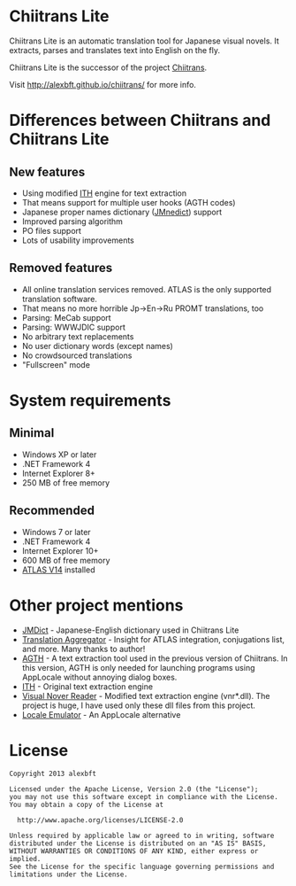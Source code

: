 ﻿# Chiitrans Lite
Chiitrans Lite is an automatic translation tool for Japanese visual novels. It extracts, parses and translates text into English on the fly.

Chiitrans Lite is the successor of the project [Chiitrans](http://code.google.com/p/chiitrans/).

Visit http://alexbft.github.io/chiitrans/ for more info.

# Differences between Chiitrans and Chiitrans Lite
## New features
* Using modified [ITH](http://code.google.com/p/interactive-text-hooker/) engine for text extraction
* That means support for multiple user hooks (AGTH codes)
* Japanese proper names dictionary ([JMnedict](http://www.csse.monash.edu.au/~jwb/enamdict_doc.html)) support
* Improved parsing algorithm
* PO files support
* Lots of usability improvements

## Removed features
* All online translation services removed. ATLAS is the only supported translation software.
* That means no more horrible Jp->En->Ru PROMT translations, too
* Parsing: MeCab support
* Parsing: WWWJDIC support
* No arbitrary text replacements
* No user dictionary words (except names)
* No crowdsourced translations
* "Fullscreen" mode

# System requirements
## Minimal
* Windows XP or later
* .NET Framework 4
* Internet Explorer 8+
* 250 MB of free memory

## Recommended
* Windows 7 or later
* .NET Framework 4
* Internet Explorer 10+
* 600 MB of free memory
* [ATLAS V14](http://www.fujitsu.com/global/services/software/translation/atlas/index.html) installed

# Other project mentions
* [JMDict](http://www.csse.monash.edu.au/~jwb/jmdict.html) - Japanese-English dictionary used in Chiitrans Lite
* [Translation Aggregator](http://www.hongfire.com/forum/showthread.php/94395-Translation-Aggregator-v0-4-9) - Insight for ATLAS integration, conjugations list, and more. Many thanks to author!
* [AGTH](https://sites.google.com/site/agthook/) - A text extraction tool used in the previous version of Chiitrans. In this version, AGTH is only needed for launching programs using AppLocale without annoying dialog boxes.
* [ITH](http://code.google.com/p/interactive-text-hooker/) - Original text extraction engine
* [Visual Nover Reader](https://code.google.com/p/annot-player/) - Modified text extraction engine (vnr\*.dll). The project is huge, I have used only these dll files from this project.
* [Locale Emulator](https://github.com/xupefei/Locale-Emulator) - An AppLocale alternative

# License
    Copyright 2013 alexbft

    Licensed under the Apache License, Version 2.0 (the "License");
    you may not use this software except in compliance with the License.
    You may obtain a copy of the License at

      http://www.apache.org/licenses/LICENSE-2.0

    Unless required by applicable law or agreed to in writing, software
    distributed under the License is distributed on an "AS IS" BASIS,
    WITHOUT WARRANTIES OR CONDITIONS OF ANY KIND, either express or implied.
    See the License for the specific language governing permissions and
    limitations under the License.